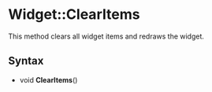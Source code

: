# Widget::ClearItems #
This method clears all widget items and redraws the widget.

## Syntax ##
- void **ClearItems**()